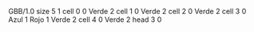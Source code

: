 <gs-board without-header> GBB/1.0
size 5 1
cell 0 0 Verde 2 
cell 1 0 Verde 2 
cell 2 0 Verde 2 
cell 3 0 Azul 1 Rojo 1 Verde 2 
cell 4 0 Verde 2 
head 3 0 </gs-board>